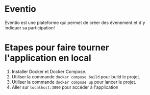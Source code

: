# Eventio

Eventio est une plateforme qui permet de créer des évenement et d'y indiquer sa participation!

# Etapes pour faire tourner l'application en local

1. Installer Docker et Docker Compose.
2. Utiliser la commande `docker compose build` pour build le projet.
3. Utiliser la commande `docker compose up` pour lancer le projet.
4. Aller sur `localhost:3000` pour accéder à l'application
 
